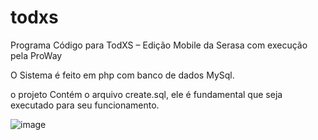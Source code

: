 # todxs
Programa Código para TodXS – Edição Mobile da Serasa com execução pela ProWay


O Sistema é feito em php com banco de dados MySql.

o projeto Contém  o arquivo create.sql, ele é fundamental que seja executado para seu funcionamento.

![image](https://user-images.githubusercontent.com/54912406/121827795-d6be8100-cc93-11eb-9bdb-c7536470d4f3.png)



